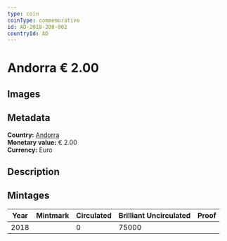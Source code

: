 ```yaml
---
type: coin
coinType: commemorative
id: AD-2018-200-002
countryId: AD
---
```


# Andorra € 2.00

## Images


## Metadata

**Country:** [Andorra](../../Countries/Andorra/index.md)\
**Monetary value:** € 2.00\
**Currency:** Euro

## Description


## Mintages

| Year | Mintmark | Circulated | Brilliant Uncirculated | Proof |
| ---- | -------- | ---------- | ---------------------- | ----- |
| 2018 |  | 0| 75000 |  |
